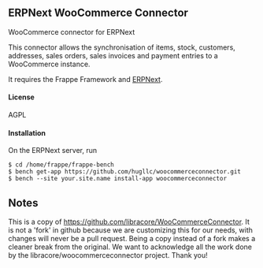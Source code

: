 ## ERPNext WooCommerce Connector

WooCommerce connector for ERPNext

This connector allows the synchronisation of items, stock, customers, addresses, sales orders, sales invoices and payment entries to a WooCommerce instance.

It requires the Frappe Framework and [ERPNext](https://erpnext.org).

#### License

AGPL

#### Installation

On the ERPNext server, run

    $ cd /home/frappe/frappe-bench
	$ bench get-app https://github.com/hugllc/woocommerceconnector.git
	$ bench --site your.site.name install-app woocommerceconnector
## Notes

This is a copy of https://github.com/libracore/WooCommerceConnector.  It is not a 'fork' in github because we are customizing this for our needs, with changes
will never be a pull request.  Being a copy instead of a fork makes a cleaner break from the original.  We want to acknowledge all the work done by the 
libracore/woocommerceconnector project.  Thank you!
